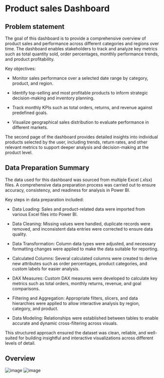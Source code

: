 # Product sales Dashboard

## Problem statement

The goal of this dashboard is to provide a comprehensive overview of product sales and performance across different categories and regions over time. The dashboard enables stakeholders to track and analyze key metrics such as total quantity sold, order percentages, monthly performance trends, and product profitability.

Key objectives:

 - Monitor sales performance over a selected date range by category, product, and region.

 - Identify top-selling and most profitable products to inform strategic decision-making and inventory planning.

 - Track monthly KPIs such as total orders, returns, and revenue against predefined goals.

 - Visualize geographical sales distribution to evaluate performance in different markets.

The second page of the dashboard provides detailed insights into individual products selected by the user, including trends, return rates, and other relevant metrics to support deeper analysis and decision-making at the product level.


## Data Preparation Summary
The data used for this dashboard was sourced from multiple Excel (.xlsx) files. A comprehensive data preparation process was carried out to ensure accuracy, consistency, and readiness for analysis in Power BI.

Key steps in data preparation included:

 - Data Loading: Sales and product-related data were imported from various Excel files into Power BI.

 - Data Cleaning: Missing values were handled, duplicate records were removed, and inconsistent data entries were corrected to ensure data quality.

 - Data Transformation: Column data types were adjusted, and necessary formatting changes were applied to make the data suitable for reporting.

 - Calculated Columns: Several calculated columns were created to derive new attributes such as order percentages, product categories, and custom labels for easier analysis.

 - DAX Measures: Custom DAX measures were developed to calculate key metrics such as total orders, monthly returns, revenue, and goal comparisons.

 - Filtering and Aggregation: Appropriate filters, slicers, and data hierarchies were applied to allow interactive analysis by region, category, and product.

 - Data Modeling: Relationships were established between tables to enable accurate and dynamic cross-filtering across visuals.

This structured approach ensured the dataset was clean, reliable, and well-suited for building insightful and interactive visualizations across different levels of detail.


## Overview
![image](https://github.com/user-attachments/assets/e9bcf9ab-b08e-470f-bf55-d428b5545b61)
![image](https://github.com/user-attachments/assets/243be464-1e91-4055-9674-50bb53906dcd)
